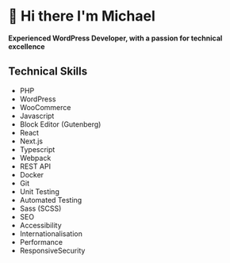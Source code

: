 # 👋 Hi there I'm Michael

**Experienced WordPress Developer, with a passion for technical excellence**

## Technical Skills

 - PHP
 - WordPress
 - WooCommerce
 - Javascript
 - Block Editor (Gutenberg)
 - React
 - Next.js
 - Typescript
 - Webpack
 - REST API
 - Docker
 - Git
 - Unit Testing
 - Automated Testing
 - Sass (SCSS)
 - SEO
 - Accessibility
 - Internationalisation
 - Performance
 - ResponsiveSecurity
